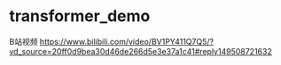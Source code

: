 # transformer_demo

B站视频
https://www.bilibili.com/video/BV1PY411Q7Q5/?vd_source=20ff0d9bea30d46de266d5e3e37a1c41#reply149508721632
